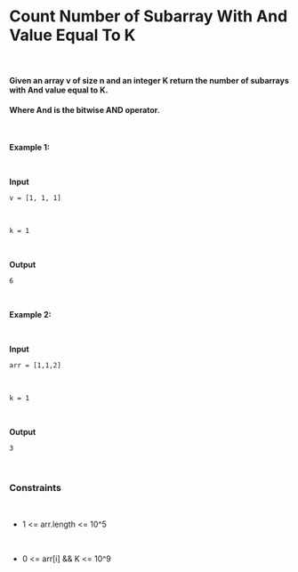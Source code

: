 # Count Number of Subarray With And Value Equal To K

&nbsp;

#### Given an array v of size n and an integer K return the number of subarrays with And value equal to K.

#### Where And is the bitwise AND operator.

&nbsp;

**Example 1:**

&nbsp;

**Input**

```
v = [1, 1, 1]
```

&nbsp;

```
k = 1
```

&nbsp;

**Output**

```
6
```

&nbsp;

**Example 2:**

&nbsp;

**Input**

```
arr = [1,1,2]
```

&nbsp;

```
k = 1
```

&nbsp;

**Output**

```
3
```

&nbsp;

### Constraints

&nbsp;

- 1 <= arr.length <= 10^5

  &nbsp;

- 0 <= arr[i] && K <= 10^9

  &nbsp;
